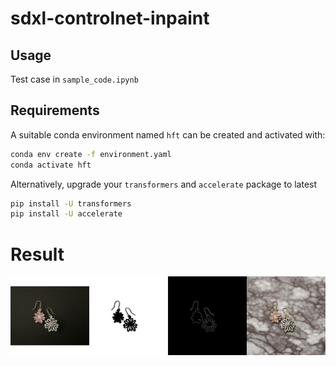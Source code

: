 # sdxl-controlnet-inpaint



## Usage

Test case in `sample_code.ipynb`



## Requirements
A suitable conda environment named `hft` can be created and activated with:

```bash
conda env create -f environment.yaml
conda activate hft

```

Alternatively, upgrade your `transformers` and `accelerate` package to latest
```bash
pip install -U transformers
pip install -U accelerate
```

# Result

![](./assets/res.jpg)

